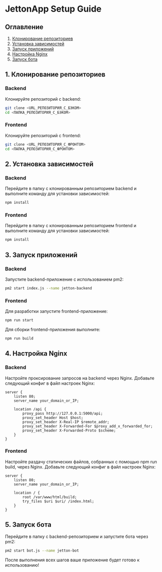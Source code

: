 # JettonApp Setup Guide

## Оглавление

1. [Клонирование репозиториев](#1-клонирование-репозиториев)
2. [Установка зависимостей](#2-установка-зависимостей)
3. [Запуск приложений](#3-запуск-приложений)
4. [Настройка Nginx](#4-настройка-nginx)
5. [Запуск бота](#5-запуск-бота)

## 1. Клонирование репозиториев

### Backend

Клонируйте репозиторий с backend:

```bash
git clone <URL_РЕПОЗИТОРИЯ_С_БЭКОМ>
cd <ПАПКА_РЕПОЗИТОРИЯ_С_БЭКОМ>
```

### Frontend
Клонируйте репозиторий с frontend:

```bash
git clone <URL_РЕПОЗИТОРИЯ_С_ФРОНТОМ>
cd <ПАПКА_РЕПОЗИТОРИЯ_С_ФРОНТОМ>
```
## 2. Установка зависимостей
### Backend
Перейдите в папку с клонированным репозиторием backend и выполните команду для установки зависимостей:

```bash
npm install
```
### Frontend
Перейдите в папку с клонированным репозиторием frontend и выполните команду для установки зависимостей:

```bash
npm install
```
## 3. Запуск приложений
### Backend
Запустите backend-приложение с использованием pm2:

```bash
pm2 start index.js --name jetton-backend
```
### Frontend
Для разработки запустите frontend-приложение:

```bash
npm run start
```
Для сборки frontend-приложения выполните:

```bash
npm run build
```
## 4. Настройка Nginx
### Backend
Настройте проксирование запросов на backend через Nginx. Добавьте следующий конфиг в файл настроек Nginx:

```nginx
server {
    listen 80;
    server_name your_domain_or_IP;

    location /api {
        proxy_pass http://127.0.0.1:5000/api;
        proxy_set_header Host $host;
        proxy_set_header X-Real-IP $remote_addr;
        proxy_set_header X-Forwarded-For $proxy_add_x_forwarded_for;
        proxy_set_header X-Forwarded-Proto $scheme;
    }
}
```
### Frontend
Настройте раздачу статических файлов, собранных с помощью npm run build, через Nginx. Добавьте следующий конфиг в файл настроек Nginx:

```nginx
server {
    listen 80;
    server_name your_domain_or_IP;

    location / {
        root /var/www/html/build;
        try_files $uri $uri/ /index.html;
    }
}
```
## 5. Запуск бота
Перейдите в папку с backend-репозиторием и запустите бота через pm2:

```bash
pm2 start bot.js --name jetton-bot
```
После выполнения всех шагов ваше приложение будет готово к использованию!
